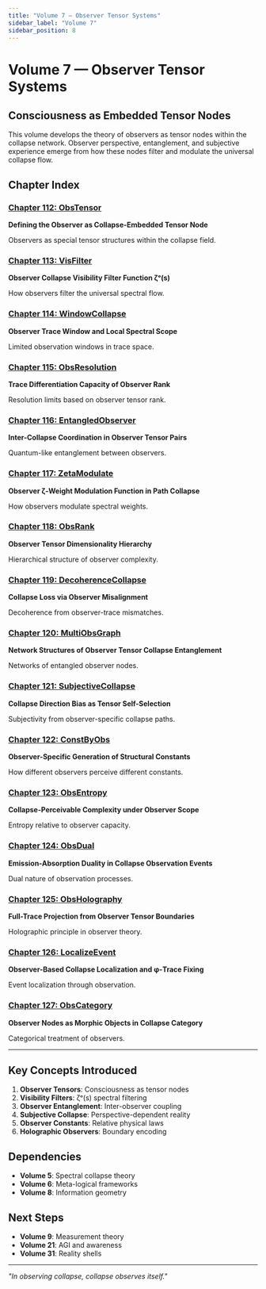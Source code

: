 ```yaml
---
title: "Volume 7 — Observer Tensor Systems"
sidebar_label: "Volume 7"
sidebar_position: 8
---
```


# Volume 7 — Observer Tensor Systems

## Consciousness as Embedded Tensor Nodes

This volume develops the theory of observers as tensor nodes within the collapse network. Observer perspective, entanglement, and subjective experience emerge from how these nodes filter and modulate the universal collapse flow.

## Chapter Index

### [Chapter 112: ObsTensor](./chapter-112-obs-tensor.md)
**Defining the Observer as Collapse-Embedded Tensor Node**

Observers as special tensor structures within the collapse field.

### [Chapter 113: VisFilter](./chapter-113-vis-filter.md)
**Observer Collapse Visibility Filter Function ζᵒ(s)**

How observers filter the universal spectral flow.

### [Chapter 114: WindowCollapse](./chapter-114-window-collapse.md)
**Observer Trace Window and Local Spectral Scope**

Limited observation windows in trace space.

### [Chapter 115: ObsResolution](./chapter-115-obs-resolution.md)
**Trace Differentiation Capacity of Observer Rank**

Resolution limits based on observer tensor rank.

### [Chapter 116: EntangledObserver](./chapter-116-entangled-observer.md)
**Inter-Collapse Coordination in Observer Tensor Pairs**

Quantum-like entanglement between observers.

### [Chapter 117: ZetaModulate](./chapter-117-zeta-modulate.md)
**Observer ζ-Weight Modulation Function in Path Collapse**

How observers modulate spectral weights.

### [Chapter 118: ObsRank](./chapter-118-obs-rank.md)
**Observer Tensor Dimensionality Hierarchy**

Hierarchical structure of observer complexity.

### [Chapter 119: DecoherenceCollapse](./chapter-119-decoherence-collapse.md)
**Collapse Loss via Observer Misalignment**

Decoherence from observer-trace mismatches.

### [Chapter 120: MultiObsGraph](./chapter-120-multi-obs-graph.md)
**Network Structures of Observer Tensor Collapse Entanglement**

Networks of entangled observer nodes.

### [Chapter 121: SubjectiveCollapse](./chapter-121-subjective-collapse.md)
**Collapse Direction Bias as Tensor Self-Selection**

Subjectivity from observer-specific collapse paths.

### [Chapter 122: ConstByObs](./chapter-122-const-by-obs.md)
**Observer-Specific Generation of Structural Constants**

How different observers perceive different constants.

### [Chapter 123: ObsEntropy](./chapter-123-obs-entropy.md)
**Collapse-Perceivable Complexity under Observer Scope**

Entropy relative to observer capacity.

### [Chapter 124: ObsDual](./chapter-124-obs-dual.md)
**Emission-Absorption Duality in Collapse Observation Events**

Dual nature of observation processes.

### [Chapter 125: ObsHolography](./chapter-125-obs-holography.md)
**Full-Trace Projection from Observer Tensor Boundaries**

Holographic principle in observer theory.

### [Chapter 126: LocalizeEvent](./chapter-126-localize-event.md)
**Observer-Based Collapse Localization and φ-Trace Fixing**

Event localization through observation.

### [Chapter 127: ObsCategory](./chapter-127-obs-category.md)
**Observer Nodes as Morphic Objects in Collapse Category**

Categorical treatment of observers.

---

## Key Concepts Introduced

1. **Observer Tensors**: Consciousness as tensor nodes
2. **Visibility Filters**: ζᵒ(s) spectral filtering
3. **Observer Entanglement**: Inter-observer coupling
4. **Subjective Collapse**: Perspective-dependent reality
5. **Observer Constants**: Relative physical laws
6. **Holographic Observers**: Boundary encoding

## Dependencies

- **Volume 5**: Spectral collapse theory
- **Volume 6**: Meta-logical frameworks
- **Volume 8**: Information geometry

## Next Steps

- **Volume 9**: Measurement theory
- **Volume 21**: AGI and awareness
- **Volume 31**: Reality shells

---

*"In observing collapse, collapse observes itself."*
